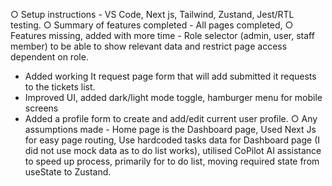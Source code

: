 ○ Setup instructions - VS Code, Next js, Tailwind, Zustand, Jest/RTL testing.
○ Summary of features completed - All pages completed, 
○ Features missing, added with more time - Role selector (admin, user, staff member) to be able to show relevant data and restrict page access dependent on role.
- Added working It request page form that will add submitted it requests to the tickets list. 
- Improved UI, added dark/light mode toggle, hamburger menu for mobile screens
- Added a profile form to create and add/edit current user profile.
○ Any assumptions made - Home page is the Dashboard page, Used Next Js for easy page routing, Use hardcoded tasks data for Dashboard page (I did not use mock data as to do list works), utilised CoPilot AI assistance to speed up process, primarily for to do list, moving required state from useState to Zustand.   